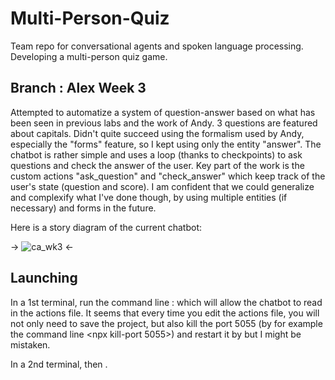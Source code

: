 # Multi-Person-Quiz
Team repo for conversational agents and spoken language processing. Developing a multi-person quiz game.

## Branch : Alex Week 3

Attempted to automatize a system of question-answer based on what has been seen in previous labs and the work of Andy. 3 questions are featured about capitals.
Didn't quite succeed using the formalism used by Andy, especially the "forms" feature, so I kept using only the entity "answer". The chatbot is rather simple and uses a loop (thanks to checkpoints) to ask questions and check the answer of the user. Key part of the work is the custom actions "ask_question" and "check_answer" which keep track of the user's state (question and score). I am confident that we could generalize and complexify what I've done though, by using multiple entities (if necessary) and forms in the future.

Here is a story diagram of the current chatbot:

-> ![ca_wk3](https://user-images.githubusercontent.com/92320638/216168429-51fca261-da3f-4b08-92ea-92435a2cce48.png) <-


## Launching

In a 1st terminal, run the command line : <rasa run actions> which will allow the chatbot to read in the actions file.
It seems that every time you edit the actions file, you will not only need to save the project, but also kill the port 5055 (by for example the command line <npx kill-port 5055>) and restart it by <rasa run actions> but I might be mistaken.

In a 2nd terminal, <rasa train> then <rasa shell>.
